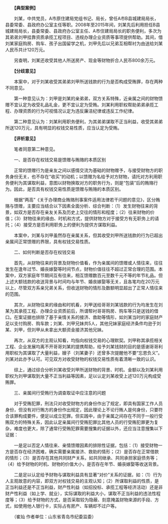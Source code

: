 　　**【典型案例】**

　　刘某，中共党员，A市原住建局党组书记、局长，曾任A市B县城建局局长，县委常委、县政府办公室主任等职。2008年至2015年间，刘某先后利用担任B县城建局局长，县委常委、县政府办公室主任、A市住建局局长的职务便利，多次为其弟弟刘甲挂靠资质承揽工程项目、违规办理企业资质等事项提供帮助。其间，借刘某家庭购房、购车、孩子出国留学之机，刘甲先后以兄弟互相帮衬为由送给刘某人民币共计120万元。

　　另查明，刘某还收受其他人所送房产、现金等财物折合人民币800余万元。

　　**【分歧意见】**

　　本案中，对于刘某收受其弟弟刘甲所送钱款的行为是否构成受贿罪，存在两种不同意见。

　　第一种意见认为：刘甲是刘某的亲弟弟，双方关系特殊，近亲属之间的财物馈赠不宜认定为收受礼品礼金，更不宜认定为受贿。刘某利用职权帮助弟弟承揽工程、办理资质的行为可视情况认定为违反廉洁纪律或违反工作纪律。

　　第二种意见认为：刘某利用职务便利，为其弟弟谋取不正当利益，收受其弟弟所送120万元，具有明显的权钱交易性质，应当认定为受贿。

　　**【评析意见】**

　　笔者同意第二种意见。

　　一、是否存在权钱交易是馈赠与贿赂的本质区别

　　正常的馈赠行为是亲友之间以感情交流为基础的财物赠予，与接受财物方的职务身份无关，也不存在“收买”的动机；以馈赠为名给予对方财物，请托对方利用职务便利为其谋取利益，意图以财物换取对方的职务行为，则是“包装”后的贿赂行为。因此，是否具有权钱交易性质是馈赠与贿赂的本质区别。

　　根据“两高”《关于办理商业贿赂刑事案件适用法律若干问题的意见》，区分贿赂与馈赠，主要应当结合以下因素全面分析、综合判断：（1）发生财物往来的背景，如双方是否存在亲友关系及历史上交往的情形和程度；（2）往来财物的价值；（3）财物往来的缘由、时机和方式，提供财物方对于接受方有无职务上的请托；（4）接受方是否利用职务上的便利为提供方谋取利益。

　　本案中，刘某与刘甲虽然存在亲属关系，但其收受刘甲所送钱款的行为已超出亲属间正常馈赠的界限，具有权钱交易性质。

　　二、如何判断是否存在权钱交易

　　首先，从财物往来的背景及财物价值看，作为亲属间的馈赠或人情往来，往往发生在逢年过节、婚丧嫁娶等时间节点，财物价值往往不超过正常合理的范围。本案中，双方家庭年节期间互有往来，相互馈赠数百元至数千元不等的年节礼品。但上述大额钱款的收送背景与时间均与年节、婚丧嫁娶等无关，且各笔均在20万元以上，尽管双方系亲兄弟关系，但收送财物的情形及数额明显超出了正常人情往来的范围。

　　其次，从财物往来的缘由和时机看，刘甲送给哥哥刘某钱款的行为均发生在刘某为其承揽工程、办理企业资质前后，所谓帮衬哥哥购房、购车等只是送钱的借口。在案证据也排除了基于亲情关系的接济、救助等情形，如刘某当时的家庭财产足以支付购房、购车款；刘某、刘甲兄妹共5人，其他兄妹家庭经济条件均逊于刘某、刘甲，但刘甲从未拿出大额资金接济其他兄妹。

　　再次，从双方的主观认知看，均指向权钱交易的心理默契。刘甲称其承揽相关工程、企业发展均离不开哥哥刘某的提携帮助，给予刘某钱财的目的是感谢哥哥利用职权为其谋取了大量利益，嫂子（刘某妻子）还曾多次提醒他不要“忘恩负义”。刘某对此亦予认可。可见双方对收受财物的权钱交易性质有着清晰一致的认识。

　　综上，通过综合分析刘某收受刘甲所送财物的背景、时机、金额以及刘某利用职权为刘甲谋取到大量不正当利益等因素，足以认定刘某收受上述120万元构成受贿罪。

　　三、亲属间行受贿行为调查取证中应注意的问题

　　对于受贿犯罪，刑法只对收受财物方的身份作出了规定，即具有国家工作人员身份，但没有对行贿方的身份作出规定，因此理论上不论行贿人是何身份，只要符合该罪构成要件，便足以成立犯罪。但实践中，由于亲属之间存在不同于一般行受贿双方的特殊关系，因此认定亲属间行受贿犯罪比其他人员的行受贿犯罪更为复杂，难度也更大，除了通常行受贿犯罪需要搜集的证据以外，还应当注意搜集以下证据：

　　一是足以否定人情往来、亲情馈赠因素的排除性证据，包括：（1）接受财物一方是否存在经济困难，确实需要亲属接济、救助的情形；（2）是否存在正常借款的情形；（3）是否存在其他共同财产关系，如共同继承、共同承担家庭债务等；（4）给予财物的时机、财物的价值大小，是否存在年节、婚丧嫁娶等收送背景。

　　二是足以认定给予财物与谋取利益具有显著“对价”关系的证据，如：（1）行为人主观故意的内容，即双方对权钱交易的主观认知；（2）所谋取利益的性质，是正当利益还是不正当利益，财产性利益（如招投标、承揽工程等经济活动）还是非财产性利益（如上学、就业），实际谋取的利益大小，谋取不正当利益的违法性程度等；（3）给予财物的方式，是否采取较为隐蔽、刻意掩盖财物来源的手段、方式，如使用他人银行卡，实际占有房产、车辆却不过户等。

　　（崔灿 作者单位：山东省青岛市纪委监委）